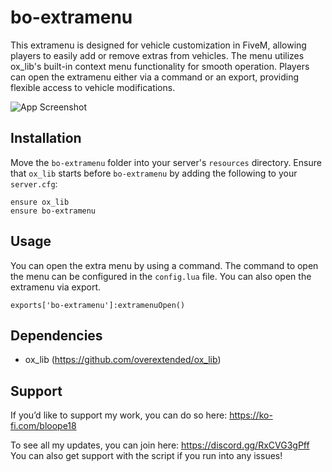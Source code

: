 # bo-extramenu

This extramenu is designed for vehicle customization in FiveM, allowing players to easily add or remove extras from vehicles. The menu utilizes ox_lib's built-in context menu functionality for smooth operation. Players can open the extramenu either via a command or an export, providing flexible access to vehicle modifications.

![App Screenshot]([https://cdn.discordapp.com/attachments/1304964913722036244/1304964913864904865/image.png?ex=673d2c48&is=673bdac8&hm=3af184f15f76defd5952c43be6e4116946ae54aa64f79356d38d66c0a759234f&](https://media.discordapp.net/attachments/1304964913722036244/1304964913864904865/image.png?ex=674b0408&is=6749b288&hm=dcb28c708a91e00b87c65cde48b3fa20d21c5a5eeddf3155a338a4aef41d15b9&=&format=webp&quality=lossless))
## Installation

Move the `bo-extramenu` folder into your server's `resources` directory. Ensure that `ox_lib` starts before `bo-extramenu` by adding the following to your `server.cfg`:

```
ensure ox_lib
ensure bo-extramenu
```

## Usage

You can open the extra menu by using a command. The command to open the menu can be configured in the `config.lua` file. You can also open the extramenu via export. 

```
exports['bo-extramenu']:extramenuOpen()
```

## Dependencies

- ox_lib (https://github.com/overextended/ox_lib)

## Support

If you’d like to support my work, you can do so here: https://ko-fi.com/bloope18

To see all my updates, you can join here: https://discord.gg/RxCVG3gPff
You can also get support with the script if you run into any issues!

